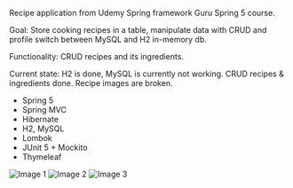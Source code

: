 Recipe application from Udemy Spring framework Guru Spring 5 course.

Goal: Store cooking recipes in a table, manipulate data with CRUD and profile switch between MySQL and H2 in-memory db.

Functionality: CRUD recipes and its ingredients. 

Current state: H2 is done, MySQL is currently not working. CRUD recipes & ingredients done. Recipe images are broken.

 - Spring 5
 - Spring MVC
 - Hibernate
 - H2, MySQL 
 - Lombok 
 - JUnit 5 + Mockito
 - Thymeleaf

![Image 1](https://i.imgur.com/a/m7XuBWA.png)
![Image 2](https://i.imgur.com/a/Rj3xjOR.png)
![Image 3](https://i.imgur.com/a/OyM8J3J.png)

